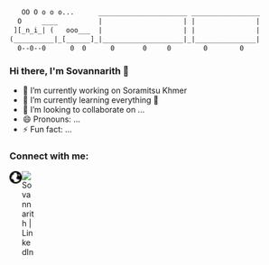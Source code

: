 ```
   OO O o o o...      ______________________ _________________
  O     ____          |                    | |               |
 ][_n_i_| (   ooo___  |                    | |               |
(__________|_[______]_|____________________|_|_______________|
  0--0--0      0  0      0       0     0        0        0
```
### Hi there, I'm Sovannarith 👋

- 🔭 I’m currently working on Soramitsu Khmer
- 🌱 I’m currently learning everything 🤣
- 👯 I’m looking to collaborate on ...
- 😄 Pronouns: ...
- ⚡ Fun fact: ...

### Connect with me:

[<img align="left" alt="sovannarith.info" width="22px" src="https://raw.githubusercontent.com/iconic/open-iconic/master/svg/globe.svg" />](https://sovannarith.info)
[<img align="left" alt="Sovannarith | LinkedIn" width="22px" src="https://cdn.jsdelivr.net/npm/simple-icons@v3/icons/linkedin.svg" />](https://www.linkedin.com/in/sovannarith-cheav-760769159?lipi=urn%3Ali%3Apage%3Ad_flagship3_profile_view_base_contact_details%3BZOoDjJgpQHqK2tSditxdJA%3D%3D)
